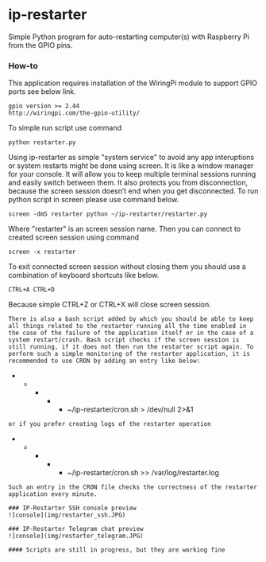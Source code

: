 # ip-restarter

Simple Python program for auto-restarting computer(s) with Raspberry Pi from the GPIO pins.

### How-to
This application requires installation of the WiringPi module to support GPIO ports see below link.
```
gpio version >= 2.44
http://wiringpi.com/the-gpio-utility/
```
To simple run script use command
```
python restarter.py
```
Using ip-restarter as simple "system service" to avoid any app interuptions or system restarts might be done using screen. It is like a window manager for your console. It will allow you to keep multiple terminal sessions running and easily switch between them. It also protects you from disconnection, because the screen session doesn’t end when you get disconnected.
To run python script in screen please use command below.
```
screen -dmS restarter python ~/ip-restarter/restarter.py
```
Where "restarter" is an screen session name. Then you can connect to created screen session using command
```
screen -x restarter
```
To exit connected screen session without closing them you should use a combination of keyboard shortcuts like below.
```
CTRL+A CTRL+D
```
Because simple CTRL+Z or CTRL+X will close screen session.
```
There is also a bash script added by which you should be able to keep all things related to the restarter running all the time enabled in the case of the failure of the application itself or in the case of a system restart/crash. Bash script checks if the screen session is still running, if it does not then run the restarter script again. To perform such a simple monitoring of the restarter application, it is recommended to use CRON by adding an entry like below:
```
* * * * * ~/ip-restarter/cron.sh > /dev/null 2>&1
```
or if you prefer creating logs of the restarter operation
```
* * * * * ~/ip-restarter/cron.sh >> /var/log/restarter.log
```
Such an entry in the CRON file checks the correctness of the restarter application every minute.

### IP-Restarter SSH console preview
![console](img/restarter_ssh.JPG)

### IP-Restarter Telegram chat preview
![console](img/restarter_telegram.JPG)

#### Scripts are still in progress, but they are working fine
